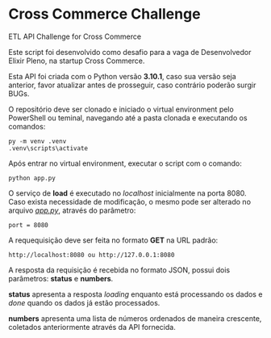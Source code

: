 # Cross Commerce Challenge
ETL API Challenge for Cross Commerce

Este script foi desenvolvido como desafio para a vaga de Desenvolvedor Elixir Pleno, na startup Cross Commerce.


Esta API foi criada com o Python versão **3.10.1**, caso sua versão seja anterior, favor atualizar antes de prosseguir, caso contrário poderão surgir BUGs.


O repositório deve ser clonado e iniciado o virtual environment pelo PowerShell ou teminal, navegando até a pasta clonada e executando os comandos:
```
py -m venv .venv
.venv\scripts\activate
```

Após entrar no virtual environment, executar o script com o comando:
```
python app.py
```

O serviço de **load** é executado no *localhost* inicialmente na porta 8080. Caso exista necessidade de modificação, o mesmo pode ser alterado no arquivo [*app.py*](/app.py), através do parâmetro:
```
port = 8080
```

A requequisição deve ser feita no formato **GET** na URL padrão:
```
http://localhost:8080 ou http://127.0.0.1:8080
```

A resposta da requisição é recebida no formato JSON, possui dois parâmetros: **status** e **numbers**.

**status** apresenta a resposta *loading* enquanto está processando os dados e *done* quando os dados já estão processados.

**numbers** apresenta uma lista de números ordenados de maneira crescente, coletados anteriormente através da API fornecida.
